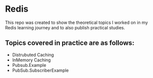 # Redis
This repo was created to show the theoretical topics I worked on in my Redis learning journey and to also publish practical studies.
## Topics covered in practice are as follows:
- Distrubuted Caching
- InMemory Caching
- Pubsub.Example
- PubSub.SubscriberExample
